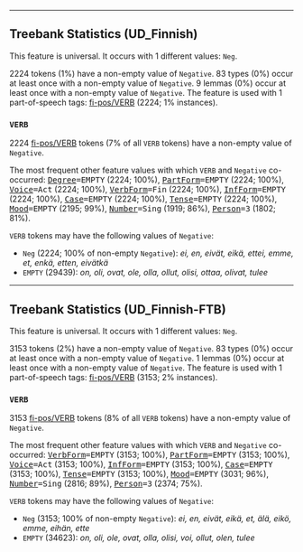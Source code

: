 

--------------------------------------------------------------------------------

## Treebank Statistics (UD_Finnish)

This feature is universal.
It occurs with 1 different values: `Neg`.

2224 tokens (1%) have a non-empty value of `Negative`.
83 types (0%) occur at least once with a non-empty value of `Negative`.
9 lemmas (0%) occur at least once with a non-empty value of `Negative`.
The feature is used with 1 part-of-speech tags: [fi-pos/VERB]() (2224; 1% instances).

### `VERB`

2224 [fi-pos/VERB]() tokens (7% of all `VERB` tokens) have a non-empty value of `Negative`.

The most frequent other feature values with which `VERB` and `Negative` co-occurred: <tt><a href="Degree.html">Degree</a>=EMPTY</tt> (2224; 100%), <tt><a href="PartForm.html">PartForm</a>=EMPTY</tt> (2224; 100%), <tt><a href="Voice.html">Voice</a>=Act</tt> (2224; 100%), <tt><a href="VerbForm.html">VerbForm</a>=Fin</tt> (2224; 100%), <tt><a href="InfForm.html">InfForm</a>=EMPTY</tt> (2224; 100%), <tt><a href="Case.html">Case</a>=EMPTY</tt> (2224; 100%), <tt><a href="Tense.html">Tense</a>=EMPTY</tt> (2224; 100%), <tt><a href="Mood.html">Mood</a>=EMPTY</tt> (2195; 99%), <tt><a href="Number.html">Number</a>=Sing</tt> (1919; 86%), <tt><a href="Person.html">Person</a>=3</tt> (1802; 81%).

`VERB` tokens may have the following values of `Negative`:

* `Neg` (2224; 100% of non-empty `Negative`): <em>ei, en, eivät, eikä, ettei, emme, et, enkä, etten, eivätkä</em>
* `EMPTY` (29439): <em>on, oli, ovat, ole, olla, ollut, olisi, ottaa, olivat, tulee</em>



--------------------------------------------------------------------------------

## Treebank Statistics (UD_Finnish-FTB)

This feature is universal.
It occurs with 1 different values: `Neg`.

3153 tokens (2%) have a non-empty value of `Negative`.
83 types (0%) occur at least once with a non-empty value of `Negative`.
1 lemmas (0%) occur at least once with a non-empty value of `Negative`.
The feature is used with 1 part-of-speech tags: [fi-pos/VERB]() (3153; 2% instances).

### `VERB`

3153 [fi-pos/VERB]() tokens (8% of all `VERB` tokens) have a non-empty value of `Negative`.

The most frequent other feature values with which `VERB` and `Negative` co-occurred: <tt><a href="VerbForm.html">VerbForm</a>=EMPTY</tt> (3153; 100%), <tt><a href="PartForm.html">PartForm</a>=EMPTY</tt> (3153; 100%), <tt><a href="Voice.html">Voice</a>=Act</tt> (3153; 100%), <tt><a href="InfForm.html">InfForm</a>=EMPTY</tt> (3153; 100%), <tt><a href="Case.html">Case</a>=EMPTY</tt> (3153; 100%), <tt><a href="Tense.html">Tense</a>=EMPTY</tt> (3153; 100%), <tt><a href="Mood.html">Mood</a>=EMPTY</tt> (3031; 96%), <tt><a href="Number.html">Number</a>=Sing</tt> (2816; 89%), <tt><a href="Person.html">Person</a>=3</tt> (2374; 75%).

`VERB` tokens may have the following values of `Negative`:

* `Neg` (3153; 100% of non-empty `Negative`): <em>ei, en, eivät, eikä, et, älä, eikö, emme, eihän, ette</em>
* `EMPTY` (34623): <em>on, oli, ole, ovat, olla, olisi, voi, ollut, olen, tulee</em>

